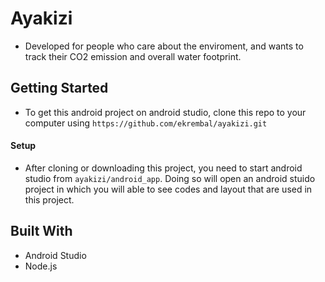# Ayakizi

- Developed for people who care about the enviroment, and wants to track their CO2 emission and overall water footprint.

## Getting Started

- To get this android project on android studio, clone this repo to your computer using ```https://github.com/ekrembal/ayakizi.git```

#### Setup
- After cloning or downloading this project, you need to start android studio from ```ayakizi/android_app```. Doing so will open an android stuido project in which you will able to see codes and layout that are used in this project.

## Built With

* Android Studio
* Node.js

